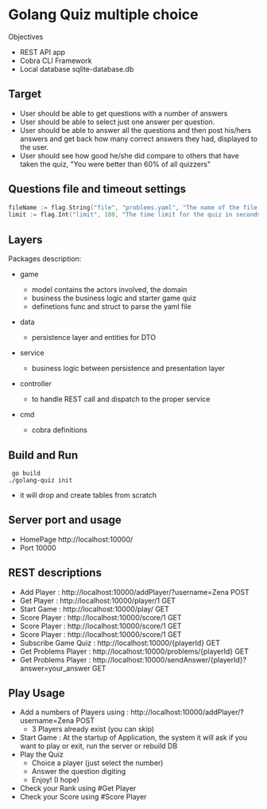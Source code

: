 # Golang Quiz multiple choice

Objectives
- REST API app
- Cobra CLI Framework
- Local database sqlite-database.db

## Target
- User should be able to get questions with a number of answers
- User should be able to select just one answer per question.
- User should be able to answer all the questions and then post his/hers answers and get back how many correct answers they had, displayed to the user.
- User should see how good he/she did compare to others that have taken the quiz, "You were better than 60% of all quizzers"

## Questions file and timeout settings
```go
fileName := flag.String("file", "problems.yaml", "The name of the file with the problems")
limit := flag.Int("limit", 100, "The time limit for the quiz in seconds")
```

## Layers
Packages description:
- game
    - model contains the actors involved, the domain
    - business the business logic and starter game quiz
    - definetions func and struct to parse the yaml file

- data
    - persistence layer and entities for DTO

- service
    - business logic between persistence and presentation layer

- controller
    - to handle REST call and dispatch to the proper service

- cmd
    - cobra definitions 

## Build and Run
```
 go build
./golang-quiz init

```
- it will drop and create tables from scratch

## Server port and usage
- HomePage http://localhost:10000/
- Port 10000

## REST descriptions
- Add Player : http://localhost:10000/addPlayer/?username=Zena POST
- Get Player : http://localhost:10000/player/1 GET
- Start Game : http://localhost:10000/play/ GET
- Score Player : http://localhost:10000/score/1 GET
- Score Player : http://localhost:10000/score/1 GET
- Score Player : http://localhost:10000/score/1 GET
- Subscribe Game Quiz  : http://localhost:10000/{playerId} GET
- Get Problems Player : http://localhost:10000/problems/{playerId} GET
- Get Problems Player : http://localhost:10000/sendAnswer/{playerId}?answer=your_answer GET

## Play Usage
- Add a numbers of Players using : http://localhost:10000/addPlayer/?username=Zena POST
    - 3 Players already exist (you can skip)
- Start Game : At the startup of Application, the system it will ask if you want to play or exit, run the server or rebuild DB
- Play the Quiz 
    - Choice a player (just select the number) 
    - Answer the question digiting 
    - Enjoy! (I hope)
- Check your Rank using #Get Player
- Check your Score using #Score Player
